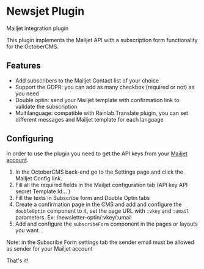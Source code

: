 # Newsjet Plugin

Mailjet integration plugin

This plugin implements the Mailjet API with a subscription form functionality for the OctoberCMS.

## Features
+ Add subscribers to the Mailjet Contact list of your choice
+ Support the GDPR: you can add as many checkbox (required or not) as you need
+ Double optin: send your Mailjet template with confirmation link to validate the subscription
+ Multilanguage: compatible with Rainlab.Translate plugin, you can set different messages and Mailjet template for each language

## Configuring

In order to use the plugin you need to get the API keys from your [Mailjet account](https://app.mailjet.com/transactional).

1. In the OctoberCMS back-end go to the Settings page and click the Mailjet Config link. 
2. Fill all the required fields in the Mailjet configuration tab (API key API secret Template Id... )
3. Fill the texts in Subscribe form and Double Optin tabs
4. Create a confirmation page in the CMS and add and configure the `doubleOptin` component to it, set the page URL with `:vkey` and `:umail` parameters. Ex: /newsletter-optin/:vkey/:umail
5. Add and configure the `subscribeForm` component in the pages or layouts you want.

Note: in the Subscribe Form settings tab the sender email must be allowed as sender for your Mailjet account

That's it!

